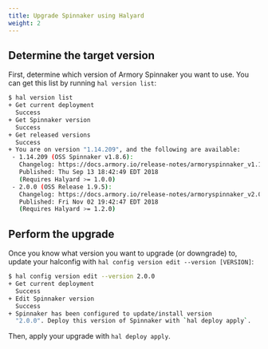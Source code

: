 ```yaml
---
title: Upgrade Spinnaker using Halyard
weight: 2
---
```


## Determine the target version

First, determine which version of Armory Spinnaker you want to use.  You can get this list by running `hal version list`:

```bash
$ hal version list
+ Get current deployment
  Success
+ Get Spinnaker version
  Success
+ Get released versions
  Success
+ You are on version "1.14.209", and the following are available:
 - 1.14.209 (OSS Spinnaker v1.8.6):
   Changelog: https://docs.armory.io/release-notes/armoryspinnaker_v1.14.209/
   Published: Thu Sep 13 18:42:49 EDT 2018
   (Requires Halyard >= 1.0.0)
 - 2.0.0 (OSS Release 1.9.5):
   Changelog: https://docs.armory.io/release-notes/armoryspinnaker_v2.0.0/
   Published: Fri Nov 02 19:42:47 EDT 2018
   (Requires Halyard >= 1.2.0)

```


## Perform the upgrade

Once you know what version you want to upgrade (or downgrade) to, update your halconfig with `hal config version edit --version [VERSION]`:

```bash
$ hal config version edit --version 2.0.0
+ Get current deployment
  Success
+ Edit Spinnaker version
  Success
+ Spinnaker has been configured to update/install version
  "2.0.0". Deploy this version of Spinnaker with `hal deploy apply`.
```

Then, apply your upgrade with `hal deploy apply`.
